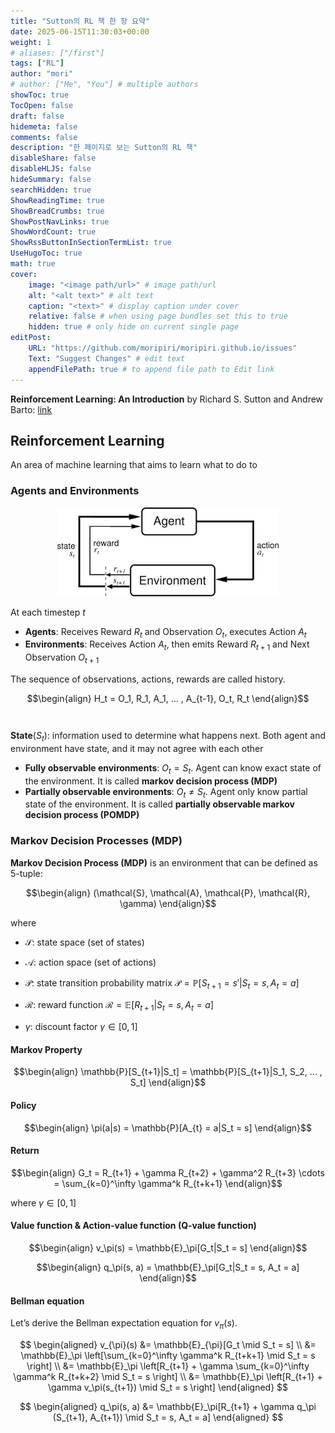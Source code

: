 ```yaml
---
title: "Sutton의 RL 책 한 장 요약"
date: 2025-06-15T11:30:03+00:00
weight: 1
# aliases: ["/first"]
tags: ["RL"]
author: "mori"
# author: ["Me", "You"] # multiple authors
showToc: true
TocOpen: false
draft: false
hidemeta: false
comments: false
description: "한 페이지로 보는 Sutton의 RL 책"
disableShare: false
disableHLJS: false
hideSummary: false
searchHidden: true
ShowReadingTime: true
ShowBreadCrumbs: true
ShowPostNavLinks: true
ShowWordCount: true
ShowRssButtonInSectionTermList: true
UseHugoToc: true
math: true
cover:
    image: "<image path/url>" # image path/url
    alt: "<alt text>" # alt text
    caption: "<text>" # display caption under cover
    relative: false # when using page bundles set this to true
    hidden: true # only hide on current single page
editPost:
    URL: "https://github.com/moripiri/moripiri.github.io/issues"
    Text: "Suggest Changes" # edit text
    appendFilePath: true # to append file path to Edit link
---
```

**Reinforcement Learning: An Introduction** by Richard S. Sutton and Andrew Barto: [link](https://www.andrew.cmu.edu/course/10-703/textbook/BartoSutton.pdf)
<!--more-->

## Reinforcement Learning
An area of machine learning that aims to learn what to do to

### Agents and Environments

<p align="center">
 <img src = "images/agent_environment.png">
</p>

At each timestep $t$ 
*  **Agents**: Receives Reward $R_t$ and Observation $O_t$, executes Action $A_t$
* **Environments**: Receives Action $A_t$, then emits Reward $R_{t+1}$ and Next Observation $O_{t+1}$ 

The sequence of observations, actions, rewards are called history.</br>

$$\begin{align}
H_t = O_1, R_1, A_1, ... , A_{t-1}, O_t, R_t
\end{align}$$
</br>
</br>
**State**$(S_t)$: information used to determine what happens next. Both agent and environment have state, and it may not agree with each other

* **Fully observable environments**: $O_t = S_t$. Agent can know exact state of the environment. It is called **markov decision process (MDP)**
* **Partially observable environments**: $O_t \neq S_t$. Agent only know partial state of the environment. It is called **partially observable markov decision process (POMDP)**


### Markov Decision Processes (MDP)

**Markov Decision Process (MDP)** is an environment that can be defined as 5-tuple:

$$\begin{align}
(\mathcal{S}, \mathcal{A}, \mathcal{P}, \mathcal{R}, \gamma)
\end{align}$$

where

- $\mathcal{S}$: state space (set of states)

- $\mathcal{A}$: action space (set of actions)

- $\mathcal{P}$: state transition probability matrix $\mathcal{P}=\mathbb{P}[S_{t+1}=s'|S_t=s, A_t=a]$

- $\mathcal{R}$: reward function $\mathcal{R} = \mathbb{E}[R_{t+1}|S_t=s, A_t=a]$

- $\gamma$: discount factor $\gamma \in [0, 1]$

#### Markov Property

$$\begin{align}
\mathbb{P}[S_{t+1}|S_t] = \mathbb{P}[S_{t+1}|S_1, S_2, ... , S_t]
\end{align}$$

#### Policy

$$\begin{align}
\pi(a|s) = \mathbb{P}[A_{t} = a|S_t = s]
\end{align}$$

#### Return

$$\begin{align}
G_t = R_{t+1} + \gamma R_{t+2} + \gamma^2 R_{t+3} \cdots  = \sum_{k=0}^\infty \gamma^k R_{t+k+1}
\end{align}$$

where $\gamma \in [0, 1]$

#### Value function & Action-value function (Q-value function)

$$\begin{align}
v_\pi(s) = \mathbb{E}_\pi[G_t|S_t = s]
\end{align}$$

$$\begin{align}
q_\pi(s, a) = \mathbb{E}_\pi[G_t|S_t = s, A_t = a]
\end{align}$$

#### Bellman equation

Let’s derive the Bellman expectation equation for $v_\pi(s)$.

$$
\begin{aligned}
v_{\pi}(s) &= \mathbb{E}_{\pi}[G_t \mid S_t = s]  \\
        &= \mathbb{E}_\pi \left[\sum_{k=0}^\infty \gamma^k R_{t+k+1} \mid S_t = s \right]  \\
        &= \mathbb{E}_\pi \left[R_{t+1} + \gamma \sum_{k=0}^\infty \gamma^k R_{t+k+2} \mid S_t = s \right]  \\
        &= \mathbb{E}_\pi \left[R_{t+1} + \gamma v_\pi(s_{t+1}) \mid S_t = s \right]
\end{aligned}
$$

$$
\begin{aligned}
q_\pi(s, a) &= \mathbb{E}_\pi[R_{t+1} + \gamma q_\pi (S_{t+1}, A_{t+1}) \mid S_t = s, A_t = a]
\end{aligned}
$$
